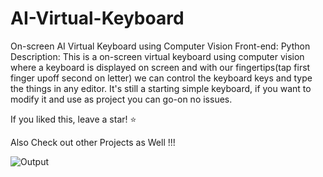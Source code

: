 # AI-Virtual-Keyboard

On-screen AI Virtual Keyboard using Computer Vision Front-end: Python Description: This is a on-screen virtual keyboard using computer vision where a keyboard is displayed on screen and with our fingertips(tap first finger upoff second on letter) we can control the keyboard keys and type the things in any editor. 
It's still a starting simple keyboard, if you want to modify it and use as project you can go-on no issues.

If you liked this, leave a star! ⭐

Also Check out other Projects as Well !!!

![Output](https://github.com/Aditya020224/AI-Virtual-Keyboard-/assets/96903392/72611903-c329-4243-90f3-d095023bbdce)
